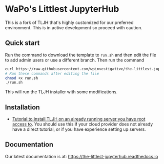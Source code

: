 # WaPo's Littlest JupyterHub

This is a fork of TLJH that's highly customized for our preferred environment. This is in active development so proceed with caution.

## Quick start

Run the command to download the template to `run.sh` and then edit the file to add admin users or use a different branch. Then run the command

```bash
curl https://raw.githubusercontent.com/wpinvestigative/the-littlest-jupyterhub/development/run.sh.template > run.sh
# Run these commands after editing the file
chmod +x run.sh
./run.sh
```

This will run the TLJH installer with some modifications.

## Installation

- [Tutorial to install TLJH on an already running server you have root access to](https://the-littlest-jupyterhub.readthedocs.io/en/latest/install/custom-server.html).
  You should use this if your cloud provider does not already have a direct tutorial,
  or if you have experience setting up servers.

## Documentation

Our latest documentation is at: https://the-littlest-jupyterhub.readthedocs.io

